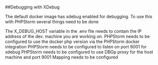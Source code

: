 ##Debugging with XDebug

The default docker image has xdebug enabled for debugging. To use this with PHPStorm several things need to be done

The X_DEBUG_HOST variable in the .env file needs to contain the IP address of the dev. machine you are working on.
PHPStorm needs to be configured to use the docker php version via the PHPStorm docker integration
PHPStorm needs to be configured to listen on port 9001 for xdebug
PHPStorm needs to be configured to use DBGp proxy for the host machine and port 9001
Mapping needs to be configured

